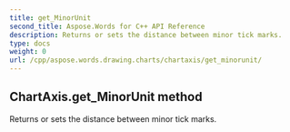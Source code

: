 ```yaml
---
title: get_MinorUnit
second_title: Aspose.Words for C++ API Reference
description: Returns or sets the distance between minor tick marks. 
type: docs
weight: 0
url: /cpp/aspose.words.drawing.charts/chartaxis/get_minorunit/
---
```

## ChartAxis.get_MinorUnit method


Returns or sets the distance between minor tick marks. 

